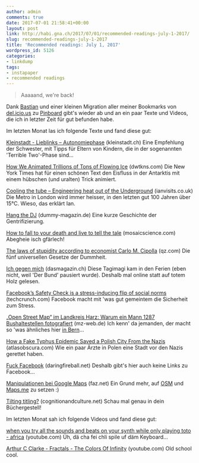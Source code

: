 ```yaml
---
author: admin
comments: true
date: 2017-07-01 21:58:41+00:00
layout: post
link: http://habi.gna.ch/2017/07/01/recommended-readings-july-1-2017/
slug: recommended-readings-july-1-2017
title: 'Recommended readings: July 1, 2017'
wordpress_id: 5126
categories:
- linkdump
tags:
- instapaper
- recommended readings
---
```


<blockquote>
  Aaaaand, we're back!
</blockquote>



Dank [Bastian](https://github.com/dasrecht/pinboard-angelesen) und einer kleinen Migration aller meiner Bookmarks von [del.icio.us](https://del.icio.us/habi) zu [Pinboard](https://pinboard.in/u:habi) gibt's wieder ab und an ein paar Texte und Videos, die ich in letzter Zeit für gut befunden habe.

Im letzten Monat las ich folgende Texte und fand diese gut:

[Kleinstadt - Lieblinks – Autonomiephase](https://kleinstadt.ch/lieblinks-autonomiephase/) (kleinstadt.ch)
Eine Empfehlung der Schwester, mit Tipps für Eltern von Kindern, die in der sogenannten 'Terrible Two'-Phase sind...

[How We Animated Trillions of Tons of Flowing Ice](http://dwtkns.com/posts/flowing-ice.html) (dwtkns.com)
Die New York Times hat für einen schönen Text den Eisfluss in der Antarktis mit einem hübschen (und uralten) Trick animiert.

[Cooling the tube – Engineering heat out of the Underground](https://www.ianvisits.co.uk/blog/2017/06/10/cooling-the-tube-engineering-heat-out-of-the-underground/) (ianvisits.co.uk)
Die Metro in London wird immer heisser, in den letzten gut 100 Jahren über 15°C. Wieso, das erklärt Ian.

[Hang the DJ](http://www.dummy-magazin.de/issues/55-krach/articles/1017) (dummy-magazin.de)
Eine kurze Geschichte der Gentrifizierung.

[How to fall to your death and live to tell the tale](https://mosaicscience.com/story/falling-science-injury-death-falls) (mosaicscience.com)
Abegheie isch gfärlech!

[The laws of stupidity according to economist Carlo M. Cipolla](https://qz.com/967554/the-five-universal-laws-of-human-stupidity/) (qz.com)
Die fünf universellen Gesetze der Dummheit.

[Ich gegen mich](https://www.dasmagazin.ch/2017/06/02/ich-gegen-mich/) (dasmagazin.ch)
Diese Tagimagi kam in den Ferien (eben nicht, weil 'Der Bund' pausiert wurde). Deshalb mal online statt auf totem Holz gelesen.

[Facebook’s Safety Check is a stress-inducing flip of social norms](https://techcrunch.com/2017/06/14/facebooks-safety-check-is-a-stress-inducing-flip-of-social-norms/) (techcrunch.com)
Facebook macht mit 'was gut gemeintem die Sicherheit zum Stress.

[„Open Street Map“ im Landkreis Harz: Warum ein Mann 1287 Bushaltestellen fotografiert](http://www.mz-web.de/quedlinburg/ungewoehnliches-hobby-warum-ein-mann-1-287-bushaltestellen-fotografiert-27750262) (mz-web.de)
Ich kenn' da jemanden, der macht so 'was ähnliches hier [in Bern](https://www.flickr.com/photos/mhowells/albums/72157606681578484)...

[How a Fake Typhus Epidemic Saved a Polish City From the Nazis](http://www.atlasobscura.com/articles/how-a-fake-typhus-epidemic-saved-a-polish-city-from-the-nazis) (atlasobscura.com)
Wie ein paar Ärzte in Polen eine Stadt vor den Nazis gerettet haben.

[Fuck Facebook](https://daringfireball.net/2017/06/fuck_facebook) (daringfireball.net)
Deshalb gibt's hier auch keine Links zu Facebook...

[Manipulationen bei Google Maps](http://www.faz.net/aktuell/feuilleton/medien/manipulationen-bei-google-maps-15016924.html) (faz.net)
Ein Grund mehr, auf [OSM](http://www.openstreetmap.org/) und [Maps.me](http://maps.me/) zu setzen :)

[Tilting titling?](http://cognitionandculture.net/blog/dans-blog/tilting-tilted-titling) (cognitionandculture.net)
Schau mal genau in dein Büchergestell!

Im letzten Monat sah ich folgende Videos und fand diese gut:

[when you try all the sounds and beats on your synth while only playing toto - africa](https://www.youtube.com/watch?v=8jafRIOpxoc) (youtube.com)
Üh, dä cha fei chli spile uf däm Keyboard...

[Arthur C Clarke - Fractals - The Colors Of Infinity](https://www.youtube.com/watch?v=Lk6QU94xAb8) (youtube.com)
Old school cool.
